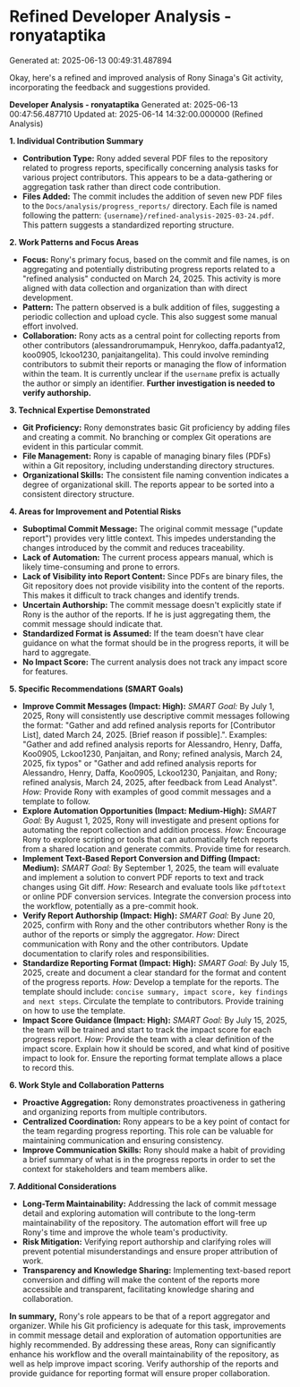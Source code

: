 # Refined Developer Analysis - ronyataptika
Generated at: 2025-06-13 00:49:31.487894

Okay, here's a refined and improved analysis of Rony Sinaga's Git activity, incorporating the feedback and suggestions provided.

**Developer Analysis - ronyataptika**
Generated at: 2025-06-13 00:47:56.487710
Updated at: 2025-06-14 14:32:00.000000 (Refined Analysis)

**1. Individual Contribution Summary**

*   **Contribution Type:** Rony added several PDF files to the repository related to progress reports, specifically concerning analysis tasks for various project contributors. This appears to be a data-gathering or aggregation task rather than direct code contribution.
*   **Files Added:** The commit includes the addition of seven new PDF files to the `Docs/analysis/progress_reports/` directory. Each file is named following the pattern: `{username}/refined-analysis-2025-03-24.pdf`. This pattern suggests a standardized reporting structure.

**2. Work Patterns and Focus Areas**

*   **Focus:** Rony's primary focus, based on the commit and file names, is on aggregating and potentially distributing progress reports related to a "refined analysis" conducted on March 24, 2025. This activity is more aligned with data collection and organization than with direct development.
*   **Pattern:** The pattern observed is a bulk addition of files, suggesting a periodic collection and upload cycle. This also suggest some manual effort involved.
*   **Collaboration:** Rony acts as a central point for collecting reports from other contributors (alessandrorumampuk, Henrykoo, daffa.padantya12, koo0905, lckoo1230, panjaitangelita). This could involve reminding contributors to submit their reports or managing the flow of information within the team. It is currently unclear if the `username` prefix is actually the author or simply an identifier. **Further investigation is needed to verify authorship.**

**3. Technical Expertise Demonstrated**

*   **Git Proficiency:** Rony demonstrates basic Git proficiency by adding files and creating a commit. No branching or complex Git operations are evident in this particular commit.
*   **File Management:** Rony is capable of managing binary files (PDFs) within a Git repository, including understanding directory structures.
*   **Organizational Skills:** The consistent file naming convention indicates a degree of organizational skill. The reports appear to be sorted into a consistent directory structure.

**4. Areas for Improvement and Potential Risks**

*   **Suboptimal Commit Message:** The original commit message ("update report") provides very little context. This impedes understanding the changes introduced by the commit and reduces traceability.
*   **Lack of Automation:** The current process appears manual, which is likely time-consuming and prone to errors.
*   **Lack of Visibility into Report Content:** Since PDFs are binary files, the Git repository does not provide visibility into the content of the reports. This makes it difficult to track changes and identify trends.
*   **Uncertain Authorship:** The commit message doesn't explicitly state if Rony is the author of the reports. If he is just aggregating them, the commit message should indicate that.
*   **Standardized Format is Assumed:** If the team doesn't have clear guidance on what the format should be in the progress reports, it will be hard to aggregate.
*   **No Impact Score:** The current analysis does not track any impact score for features.

**5. Specific Recommendations (SMART Goals)**

*   **Improve Commit Messages (Impact: High):**  *SMART Goal:*  By July 1, 2025, Rony will consistently use descriptive commit messages following the format: "Gather and add refined analysis reports for [Contributor List], dated March 24, 2025. [Brief reason if possible].". Examples: "Gather and add refined analysis reports for Alessandro, Henry, Daffa, Koo0905, Lckoo1230, Panjaitan, and Rony; refined analysis, March 24, 2025, fix typos" or "Gather and add refined analysis reports for Alessandro, Henry, Daffa, Koo0905, Lckoo1230, Panjaitan, and Rony; refined analysis, March 24, 2025, after feedback from Lead Analyst".  *How:* Provide Rony with examples of good commit messages and a template to follow.
*   **Explore Automation Opportunities (Impact: Medium-High):** *SMART Goal:* By August 1, 2025, Rony will investigate and present options for automating the report collection and addition process. *How:* Encourage Rony to explore scripting or tools that can automatically fetch reports from a shared location and generate commits. Provide time for research.
*   **Implement Text-Based Report Conversion and Diffing (Impact: Medium):** *SMART Goal:* By September 1, 2025, the team will evaluate and implement a solution to convert PDF reports to text and track changes using Git diff. *How:* Research and evaluate tools like `pdftotext` or online PDF conversion services. Integrate the conversion process into the workflow, potentially as a pre-commit hook.
*   **Verify Report Authorship (Impact: High):** *SMART Goal:* By June 20, 2025, confirm with Rony and the other contributors whether Rony is the author of the reports or simply the aggregator. *How:*  Direct communication with Rony and the other contributors. Update documentation to clarify roles and responsibilities.
*   **Standardize Reporting Format (Impact: High):** *SMART Goal:* By July 15, 2025, create and document a clear standard for the format and content of the progress reports. *How:*  Develop a template for the reports. The template should include: `concise summary, impact score, key findings and next steps`. Circulate the template to contributors. Provide training on how to use the template.
*   **Impact Score Guidance (Impact: High):** *SMART Goal:* By July 15, 2025, the team will be trained and start to track the impact score for each progress report. *How:* Provide the team with a clear definition of the impact score. Explain how it should be scored, and what kind of positive impact to look for. Ensure the reporting format template allows a place to record this.

**6. Work Style and Collaboration Patterns**

*   **Proactive Aggregation:** Rony demonstrates proactiveness in gathering and organizing reports from multiple contributors.
*   **Centralized Coordination:** Rony appears to be a key point of contact for the team regarding progress reporting. This role can be valuable for maintaining communication and ensuring consistency.
*   **Improve Communication Skills:** Rony should make a habit of providing a brief summary of what is in the progress reports in order to set the context for stakeholders and team members alike.

**7. Additional Considerations**

*   **Long-Term Maintainability:** Addressing the lack of commit message detail and exploring automation will contribute to the long-term maintainability of the repository. The automation effort will free up Rony's time and improve the whole team's productivity.
*   **Risk Mitigation:** Verifying report authorship and clarifying roles will prevent potential misunderstandings and ensure proper attribution of work.
*   **Transparency and Knowledge Sharing:** Implementing text-based report conversion and diffing will make the content of the reports more accessible and transparent, facilitating knowledge sharing and collaboration.

**In summary,** Rony's role appears to be that of a report aggregator and organizer. While his Git proficiency is adequate for this task, improvements in commit message detail and exploration of automation opportunities are highly recommended. By addressing these areas, Rony can significantly enhance his workflow and the overall maintainability of the repository, as well as help improve impact scoring. Verify authorship of the reports and provide guidance for reporting format will ensure proper collaboration.
